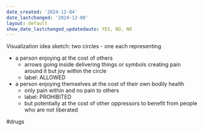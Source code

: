 ```yaml
---
date_created: '2024-12-04'
date_lastchanged: '2024-12-08'
layout: default
show_date_lastchanged_updatedauto: YES, NO, NO
---
```



Visualization idea sketch: two circles - one each representing 
- a person enjoying at the cost of others 
	- arrows going inside delivering things or symbols creating pain around it but joy within the circle 
	- label: ALLOWED
- a person enjoying themselves at the cost of their own bodily health 
	- only pain within and no pain to others
	- label: PROHIBITED
	- but potentially at the cost of other oppressors to benefit from people who are not liberated

#drugs